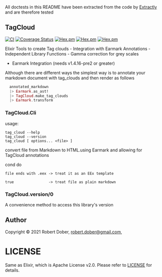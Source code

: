 <!--
DO NOT EDIT THIS FILE
It has been generated from the template `README.md.eex` by Extractly (https://github.com/RobertDober/extractly.git)
and any changes you make in this file will most likely be lost
-->

All doctests in this README have been extracted from the code by [Extractly](https://github.com/RobertDober/extractly)
and are therefore tested

## TagCloud


[![CI](https://github.com/RobertDober/tag_cloud/actions/workflows/ci.yml/badge.svg)](https://github.com/RobertDober/tag_cloud/actions/workflows/ci.yml)
[![Coverage Status](https://coveralls.io/repos/github/RobertDober/tag_cloud/badge.svg?branch=master)](https://coveralls.io/github/RobertDober/tag_cloud?branch=master)
[![Hex.pm](https://img.shields.io/hexpm/v/tag_cloud.svg)](https://hex.pm/packages/tag_cloud)
[![Hex.pm](https://img.shields.io/hexpm/dw/tag_cloud.svg)](https://hex.pm/packages/tag_cloud)
[![Hex.pm](https://img.shields.io/hexpm/dt/tag_cloud.svg)](https://hex.pm/packages/tag_cloud)

Elixir Tools to create Tag clouds - Integration with Earmark Annotations - Independent Library Functions - Gamma correction for grey scales

- Earmark Integration (needs v1.4.16-pre2 or greater)

Although there are different ways the simplest way is to annotate your markdown document with tag_clouds and then render as follows

```elixir
  annotated_markdown
  |> Earmark.as_ast!
  |> TagCloud.make_tag_clouds
  |> Earmark.transform
```


### TagCloud.Cli

usage:

    tag_cloud --help
    tag_cloud --version
    tag_cloud [ options... <file> ]

convert file from Markdown to HTML.using Earmark and allowing for TagCloud annotations

cond do

    file ends with .eex -> treat it as an EEx template

    true                -> treat file as plain markdown



### TagCloud.version/0

A convenience method to access this library's version


## Author

Copyright © 2021 Robert Dober, robert.dober@gmail.com,

# LICENSE

Same as Elixir, which is Apache License v2.0. Please refer to [LICENSE](LICENSE) for details.

<!-- SPDX-License-Identifier: Apache-2.0 -->
